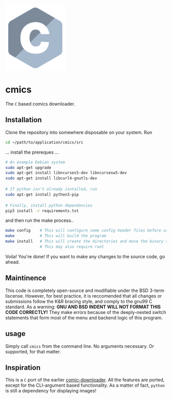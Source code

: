 ![C](res/c.png)
# cmics
The `C` based comics downloader.
## Installation
Clone the repository into somewhere disposable on your system. Run
```sh
cd ~/path/to/application/cmics/src
```
... install the prereques ...
```sh
# An example Debian system
sudo apt-get upgrade
sudo apt-get install libncurses5-dev libncursesw5-dev
sudo apt-get install libcurl4-gnutls-dev

# If python isn't already isntalled, run
sudo apt-get install python3-pip

# Finally, install python dependancies
pip3 install -r requirements.txt
```
and then run the make process..
```sh
make config    # This will configure some config header files before usage
make           # This will build the program
make install   # This will create the directories and move the binary to /usr/local/bin or equivalent
               # This may also require root
```

Voila! You're done!
If you want to make any changes to the source code, go ahead. 
## Maintinence
This code is completely open-source and modifiable under the BSD 3-term liscense. However, for best practice, it is reccomended that all changes or submissions follow the K&R bracing style, and comply to the gnu99 C standard. As a warning: **GNU AND BSD INDENT WILL NOT FORMAT THIS CODE CORRECTLY!** They make errors because of the deeply-nested switch statements that form most of the menu and backend logic of this program.
## usage
Simply call `cmics` from the command line. No arguments necessary. Or supported, for that matter.
## Inspiration
This is a `C` port of the earlier [comic-downloader](https://github.com/Barthandelous01/Comic-Downloader). All the features are ported, except for the CLI-argument based functionality. As a matter of fact, `python` is still a dependency for displaying images!
